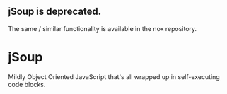 jSoup is deprecated.
--------------------
The same / similar functionality is available in the nox repository.

jSoup
=====

Mildly Object Oriented JavaScript that's all wrapped up in self-executing code blocks.
